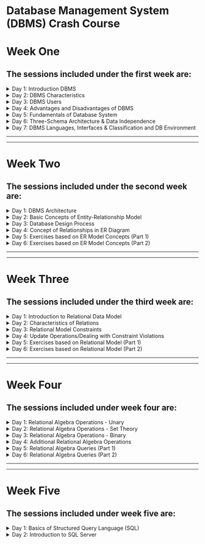 # Database Management System (DBMS) Crash Course
# Week One
## The sessions included under the first week are:
<details>
<summary> Day 1: Introduction DBMS </summary>
<blockquote> 

 - [Video 1: Introduction about DBMS](https://www.youtube.com/watch?v=6Iu45VZGQDk&list=PLBlnK6fEyqRi_CUQ-FXxgzKQ1dwr_ZJWZ&index=1 "Introduction to Database Management System") 
</blockquote>
</details>

<details>
<summary> Day 2: DBMS Characteristics </summary>
<blockquote> 

 - [Video 1: DBMS Characteristics](https://www.youtube.com/watch?v=wClEbCyWryI&list=PLBlnK6fEyqRi_CUQ-FXxgzKQ1dwr_ZJWZ&index=2 "Characteristics of Database Management System") 
</blockquote>
</details>

<details>
<summary> Day 3: DBMS Users </summary>
<blockquote> 

 - [Video 1: DBMS Users](https://www.youtube.com/watch?v=qoAL4MA3P08&list=PLBlnK6fEyqRi_CUQ-FXxgzKQ1dwr_ZJWZ&index=3 "Characteristics of Database Management System") 
</blockquote>
</details>

<details>
<summary> Day 4: Advantages and Disadvantages of DBMS </summary>
<blockquote> 

 - [Video 1: DBMS Characteristics](https://www.youtube.com/watch?v=YcYF-kxE0Sw&list=PLBlnK6fEyqRi_CUQ-FXxgzKQ1dwr_ZJWZ&index=4 "Advantages and Disadvantages of Database Management System") 
</blockquote>
</details>

<details>
<summary> Day 5: Fundamentals of Database System </summary>
<blockquote> 

 - [Video 1: DBMS Characteristics](https://www.youtube.com/watch?v=qMAxQh6Xilo&list=PLBlnK6fEyqRi_CUQ-FXxgzKQ1dwr_ZJWZ&index=6 "Fundamentals of Database System") 
</blockquote>
</details>

<details>
<summary> Day 6: Three-Schema Architecture & Data Independence </summary>
<blockquote> 

 - [Video 1: DBMS Characteristics](https://www.youtube.com/watch?v=vuXnRRG-m5M&list=PLBlnK6fEyqRi_CUQ-FXxgzKQ1dwr_ZJWZ&index=7 "Three-Schema Architecture & Data Independence") 
</blockquote>
</details>

<details>
<summary> Day 7: DBMS Languages, Interfaces & Classification and DB Environment </summary>
<blockquote> 

 - [Video 1: DBMS Languages, Interfaces & Classification](https://www.youtube.com/watch?v=DkEMtOFMNQE&list=PLBlnK6fEyqRi_CUQ-FXxgzKQ1dwr_ZJWZ&index=8 "DBMS Languages, Interfaces & Classification") 
 - [Video 2: DB Environment](https://www.youtube.com/watch?v=rqcTHitakDM&list=PLBlnK6fEyqRi_CUQ-FXxgzKQ1dwr_ZJWZ&index=9 "Database Environment") 
</blockquote>
</details>

---
---

# Week Two
## The sessions included under the second week are:
<details>
<summary> Day 1: DBMS Architecture </summary>
<blockquote> 

 - [Video 1: DBMS Architecture](https://www.youtube.com/watch?v=dftMGbbULhE&list=PLBlnK6fEyqRi_CUQ-FXxgzKQ1dwr_ZJWZ&index=10 "DBMS Architecture") 
</blockquote>
</details>

<details>
<summary> Day 2: Basic Concepts of Entity-Relationship Model </summary>
<blockquote> 

 - [Video 1: Basic Concepts of Entity-Relationship Model](https://www.youtube.com/watch?v=wOD02sezmX8&list=PLBlnK6fEyqRi_CUQ-FXxgzKQ1dwr_ZJWZ&index=11 "Basic Concepts of Entity-Relationship Model") 
</blockquote>
</details>

<details>
<summary> Day 3: Database Design Process </summary>
<blockquote> 

 - [Video 1: Database Design Process](https://www.youtube.com/watch?v=7m6gXeMDaHc&list=PLBlnK6fEyqRi_CUQ-FXxgzKQ1dwr_ZJWZ&index=12 "Database Design Process") 
</blockquote>
</details>

<details>
<summary> Day 4: Concept of Relationships in ER Diagram </summary>
<blockquote> 

 - [Video 1: Concept of Relationships in ER Diagram](https://www.youtube.com/watch?v=n3mHfQft5P8&list=PLBlnK6fEyqRi_CUQ-FXxgzKQ1dwr_ZJWZ&index=13 "Concept of Relationships in ER Diagram") 
</blockquote>
</details>

<details>
<summary> Day 5: Exercises based on ER Model Concepts (Part 1) </summary>
<blockquote> 

 - [Video 1: Exercises based on ER Model Concepts (Part 1)](https://www.youtube.com/watch?v=l9BRmq7pgZ8&list=PLBlnK6fEyqRi_CUQ-FXxgzKQ1dwr_ZJWZ&index=14 "Exercises based on ER Model Concepts (Part 1)") 
</blockquote>
</details>

<details>
<summary> Day 6: Exercises based on ER Model Concepts (Part 2) </summary>
<blockquote> 

 - [Video 1: Exercises based on ER Model Concepts (Part 2)](https://www.youtube.com/watch?v=BexmtjyRp6I&list=PLBlnK6fEyqRi_CUQ-FXxgzKQ1dwr_ZJWZ&index=15 "Exercises based on ER Model Concepts (Part 2)") 
</blockquote>
</details>

---
---
# Week Three
## The sessions included under the third week are:
<details>
<summary> Day 1: Introduction to Relational Data Model </summary>
<blockquote> 

 - [Video 1: Introduction to Relational Data Model](https://www.youtube.com/watch?v=Q45sr5p_NmQ&list=PLBlnK6fEyqRi_CUQ-FXxgzKQ1dwr_ZJWZ&index=16 "Introduction to Relational Data Model") 
</blockquote>
</details>

<details>
<summary> Day 2: Characteristics of Relations </summary>
<blockquote> 

 - [Video 1: Characteristics of Relations](https://www.youtube.com/watch?v=J4hZbuTLyhI&list=PLBlnK6fEyqRi_CUQ-FXxgzKQ1dwr_ZJWZ&index=17 "Characteristics of Relations") 
</blockquote>
</details>

<details>
<summary> Day 3: Relational Model Constraints </summary>
<blockquote> 

 - [Video 1: Relational Model Constraints](https://www.youtube.com/watch?v=uPOGPL2C0_8&list=PLBlnK6fEyqRi_CUQ-FXxgzKQ1dwr_ZJWZ&index=18 "Relational Model Constraints") 
</blockquote>
</details>

<details>
<summary> Day 4: Update Operations/Dealing with Constraint Violations </summary>
<blockquote> 

 - [Video 1: Update Operations/Dealing with Constraint Violations](https://www.youtube.com/watch?v=lMthy1iwR3s&list=PLBlnK6fEyqRi_CUQ-FXxgzKQ1dwr_ZJWZ&index=19 "Update Operations/Dealing with Constraint Violations") 
</blockquote>
</details>

<details>
<summary> Day 5: Exercises based on Relational Model (Part 1) </summary>
<blockquote> 

 - [Video 1: Exercises based on Relational Model (Part 1)](https://www.youtube.com/watch?v=BZVWPsa08Jw&list=PLBlnK6fEyqRi_CUQ-FXxgzKQ1dwr_ZJWZ&index=20 "Exercises based on Relational Model (Part 1)") 
</blockquote>
</details>

<details>
<summary> Day 6: Exercises based on Relational Model (Part 2) </summary>
<blockquote> 

 - [Video 1: Exercises based on Relational Model (Part 2)](https://www.youtube.com/watch?v=xhohP0rZcB0&list=PLBlnK6fEyqRi_CUQ-FXxgzKQ1dwr_ZJWZ&index=21 "Exercises based on Relational Model (Part 2)") 
</blockquote>
</details>

---
---
# Week Four
## The sessions included under week four are:
<details>
<summary> Day 1: Relational Algebra Operations - Unary </summary>
<blockquote> 

 - [Video 1: Relational Algebra Operations - Unary](https://www.youtube.com/watch?v=8PJGw123zeE&list=PLBlnK6fEyqRi_CUQ-FXxgzKQ1dwr_ZJWZ&index=22 "Relational Algebra Operations - Unary") 
</blockquote>
</details>

<details>
<summary> Day 2: Relational Algebra Operations - Set Theory </summary>
<blockquote> 

 - [Video 1: Relational Algebra Operations - Set Theory](https://www.youtube.com/watch?v=r6OsT9Zi4Cg&list=PLBlnK6fEyqRi_CUQ-FXxgzKQ1dwr_ZJWZ&index=23 "Relational Algebra Operations - Set Theory") 
</blockquote>
</details>

<details>
<summary> Day 3: Relational Algebra Operations - Binary </summary>
<blockquote> 

 - [Video 1: Relational Algebra Operations - Binary](https://www.youtube.com/watch?v=sJtuZq-LEQM&list=PLBlnK6fEyqRi_CUQ-FXxgzKQ1dwr_ZJWZ&index=24 "Relational Algebra Operations - Binary") 
</blockquote>
</details>

<details>
<summary> Day 4: Additional Relational Algebra Operations </summary>
<blockquote> 

 - [Video 1: Additional Relational Algebra Operations](https://www.youtube.com/watch?v=4kqoN9-rqiQ&list=PLBlnK6fEyqRi_CUQ-FXxgzKQ1dwr_ZJWZ&index=25 "Additional Relational Algebra Operations") 
</blockquote>
</details>

<details>
<summary> Day 5: Relational Algebra Queries (Part 1) </summary>
<blockquote> 

 - [Video 1: Relational Algebra Queries (Part 1)](https://www.youtube.com/watch?v=Dgq01JAWw4Y&list=PLBlnK6fEyqRi_CUQ-FXxgzKQ1dwr_ZJWZ&index=26 "Relational Algebra Queries (Part 1)") 
</blockquote>
</details>

<details>
<summary> Day 6: Relational Algebra Queries (Part 2) </summary>
<blockquote> 

 - [Video 1: Relational Algebra Queries (Part 2)](https://www.youtube.com/watch?v=4y4tBfnPlS8&list=PLBlnK6fEyqRi_CUQ-FXxgzKQ1dwr_ZJWZ&index=27 "Relational Algebra Queries (Part 2)") 
</blockquote>
</details>


---
---
# Week Five
## The sessions included under week five are:
<details>
<summary> Day 1: Basics of Structured Query Language (SQL) </summary>

<blockquote> 

## Structured Query Language (SQL)
SQL is Structured Query Language, which is a computer language for storing, manipulating and retrieving data stored in a relational database.

SQL is the standard language for Relational Database System. All the Relational Database Management Systems (RDMS) like MySQL, MS Access, Oracle, Sybase, Informix, Postgres and SQL Server use SQL as their standard database language.

Also, they are using different dialects, such as-
- MS SQL Server using T-SQL,
- Oracle using PL/SQL,
- MS Access version of SQL is called JET SQL (native format) etc.

## Applications of SQL
As mentioned before, SQL is one of the most widely used query language over the databases. I'm going to list few of them here:
- Allows users to access data in the relational database management systems.
- Allows users to describe the data.
- Allows users to define the data in a database and manipulate that data.
- Allows to embed within other languages using SQL modules, libraries & pre-compilers.
- Allows users to create and drop databases and tables.
- Allows users to create view, stored procedure, functions in a database.
- Allows users to set permissions on tables, procedures and views.

## Features of SQL
- High Performance.
- High Availability.
- Scalability and Flexibility Run anything.
- Robust Transactional Support.
- Web and Data Warehouse Strengths.
- Strong Data Protection.
- Comprehensive Application Development.
- Management Ease.
- Open Source Freedom and 24 x 7 Support.
- Lowest Total Cost of Ownership.

## Components of DBMS Environment
A DBMS is software package used to design, manage, and maintain databases. Each DBMS should have facilities to define the database, manipulate the content of the database and control the database. These facilities will help the designer, the user as well as the database administrator to discharge their responsibility in designing, using and managing the database. It provides the following facilities:

1. Data Definition Language (DDL): it manages table and index structure. The most basic items of DDL are the CREATE, ALTER, RENAME and DROP statements: 
    - CREATE: creates an object (a table, for example) in the database.  
    - DROP: deletes an object in the database, usually irretrievably.  
    - ALTER: modifies the structure an existing object in various ways. For example, adding a column to an existing table.  

2. Data Manipulation Language (DML): is the subset of SQL used to add, update and delete data. 
The acronym CRUD refers to all of the major functions that need to be implemented in a relational database application to consider it complete. Each letter in the acronym can be mapped to a standard SQL statement: 
    - CREATE: inserts new data into a database.It's SQL is INSERT INTO.
    - READ (RETRIEVE): extracts data from a database. It's SQL is SELECT
    - UPDATE: updates data in a database. It's SQL is UPDATE
    - DELETE (DESTROY): deletes data from a database. It's SQL is DELETE

3. Data Query Language (DQL): it is a language for accessing or retrieving the data organized by the appropriate data model. Since the required data or Query by the user will be extracted using this type of language, it is also called "Query Language".
    - Procedural DQL:  user specifies what data is required and how to get the data.
    - Non-Procedural DQL: user specifies what data is required but not how it is to be retrieved

4. Data Dictionary (DD): Due to the fact that a database is a self describing system, this tool, Data Dictionary, is used to store and organize information about the data stored in the database.
5. Data Control Language (DCL): 
    - Database is a shared resource that demands control of data access and usage. The database administrator should have the facility to control the overall operation of the system.
    - Data Control Languages are commands that will help the Database Administrator to control the database.
    - The commands include grant or revoke privileges to access the database or particular object within the database and to store or remove database transactions.


</blockquote>

---

</details>

<details>
<summary> Day 2: Introduction to SQL Server </summary>
<blockquote> 

## SQL Server
Microsoft is the vendor of SQL Server. The newest version is “SQL Server 2012”.  
We have different editions of SQL Server, where SQL Server Express is free to download and use. 
SQL Server uses T-SQL (Transact-SQL). T-SQL is Microsoft's proprietary extension to SQL. T-SQL is very similar to standard SQL, but in addition it supports some extra functionality, built-in functions, etc. T-SQL expands on the SQL standard to include procedural programming, local variables, various support functions for string processing, date processing, mathematics, etc. 
SQL Server consists of a Database Engine and a Management Studio (and lots of other stuff which we will not mention here). The Database engine has no graphical interface - it is just a service running in the background of your computer (preferable on the server). The Management Studio is graphical tool for configuring and viewing the information in the database. It can be installed on the server or on the client (or both). 
<img src="DB Images/1.jpg">

## SQL Server Management Studio 
SQL Server Management Studio is a GUI tool included with SQL Server for configuring, managing, and administering all components within Microsoft SQL Server. The tool includes both script editors and graphical tools that work with objects and features of the server. As mentioned earlier, version of SQL Server Management Studio is also available for SQL Server Express Edition, for which it is known as SQL Server Management Studio Express. 
A central feature of SQL Server Management Studio is the Object Explorer, which allows the user to browse, select, and act upon any of the objects within the server. It can be used to visually observe and analyze query plans and optimize the database performance, among others. SQL Server Management Studio can also be used to create a new database, alter any existing database schema by adding or modifying tables and indexes, or analyze performance. It includes the query windows which provide a GUI based interface to write and execute queries. 

<img src="DB Images/2.jpg">

When creating SQL commands and queries, the “Query Editor” (select “New Query” from the Toolbar) is used (shown in the figure above). 
With SQL and the “Query Editor” we can do almost everything with code, but sometimes it is also a good idea to use the different Designer tools in SQL to help us do the work without coding (so much). 

## Create a new Database 
It is quite simple to create a new database in Microsoft SQL Server. Just right-click on the 
“Databases” node and select “New Database…” 

<img src="DB Images/3.jpg">

There are lots of settings you may set regarding your database, but the only information you must fill in is the name of your database: 

<img src="DB Images/4.jpg">

You may also use the SQL language to create a new database, but sometimes it is easier to just use the built-in features in the Management Studio.

## Queries 
In order to make a new SQL query, select the “New Query” button from the Toolbar. 

<img src="DB Images/5.jpg">

Here we can write any kind of queries that is supported by the SQL language. 

</blockquote>
</details>






